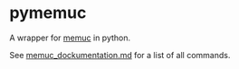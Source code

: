 # pymemuc

A wrapper for [memuc](https://www.memuplay.com/blog/memucommand-reference-manual.html) in python.

See [memuc_dockumentation.md](memuc_dockumentation.md) for a list of all commands.
